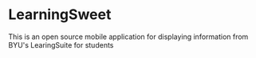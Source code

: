 # LearningSweet
This is an open source mobile application for displaying information from BYU's LearingSuite for students

